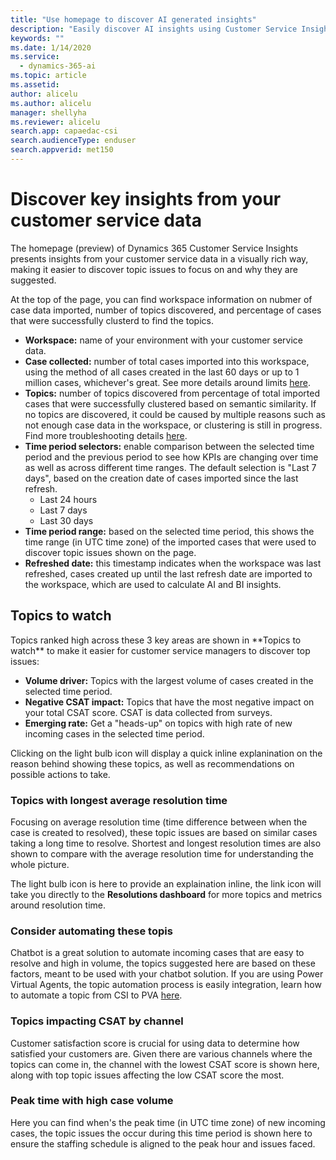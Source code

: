 ```yaml
---
title: "Use homepage to discover AI generated insights"
description: "Easily discover AI insights using Customer Service Insights homepage"
keywords: ""
ms.date: 1/14/2020
ms.service:
  - dynamics-365-ai
ms.topic: article
ms.assetid: 
author: alicelu
ms.author: alicelu
manager: shellyha
ms.reviewer: alicelu
search.app: capaedac-csi
search.audienceType: enduser
search.appverid: met150
---
```


# Discover key insights from your customer service data

The homepage (preview) of Dynamics 365 Customer Service Insights presents insights from your customer service data in a visually rich way, making it easier to discover topic issues to focus on and why they are suggested. 

<insert header screenshot>
  
At the top of the page, you can find workspace information on nubmer of case data imported, number of topics discovered, and percentage of cases that were successfully clusterd to find the topics. 
* **Workspace:**  name of your environment with your customer service data.
* **Case collected:** number of total cases imported into this workspace, using the method of all cases created in the last 60 days or up to 1 million cases, whichever's great. See more details around limits [here](https://docs.microsoft.com/dynamics365/ai/customer-service-insights/service-limits).
* **Topics:** number of topics discovered from percentage of total imported cases that were successfully clustered based on semantic similarity. If no topics are discovered, it could be caused by multiple reasons such as not enough case data in the workspace, or clustering is still in progress. Find more troubleshooting details [here](https://docs.microsoft.com/dynamics365/ai/customer-service-insights/topics-page#troubleshooting-empty-topics-page).
* **Time period selectors:** enable comparison between the selected time period and the previous period to see how KPIs are changing over time as well as across different time ranges. The default selection is "Last 7 days", based on the creation date of cases imported since the last refresh. 
  * Last 24 hours
  * Last 7 days
  * Last 30 days
* **Time period range:** based on the selected time period, this shows the time range (in UTC time zone) of the imported cases that were used to discover topic issues shown on the page.  
* **Refreshed date:** this timestamp indicates when the workspace was last refreshed, cases created up until the last refresh date are imported to the workspace, which are used to calculate AI and BI insights. 

## Topics to watch 
<screenshot>
Topics ranked high across these 3 key areas are shown in **Topics to watch** to make it easier for customer service managers to discover top issues:
  
  * **Volume driver:** Topics with the largest volume of cases created in the selected time period.
  * **Negative CSAT impact:** Topics that have the most negative impact on your total CSAT score. CSAT is data collected from surveys.
  * **Emerging rate:** Get a "heads-up" on topics with high rate of new incoming cases in the selected time period.

<screenshot>
Clicking on the light bulb icon will display a quick inline explanination on the reason behind showing these topics, as well as recommendations on possible actions to take. 

### Topics with longest average resolution time
<Topcis with longest average resolution time>

Focusing on average resolution time (time difference between when the case is created to resolved), these topic issues are based on similar cases taking a long time to resolve. Shortest and longest resolution times are also shown to compare with the average resolution time for understanding the whole picture. 

<screenshot of icons>

The light bulb icon is here to provide an explaination inline, the link icon will take you directly to the **Resolutions dashboard** for more topics and metrics around resolution time.

### Consider automating these topis

<Consider automatin these topics>

Chatbot is a great solution to automate incoming cases that are easy to resolve and high in volume, the topics suggested here are based on these factors, meant to be used with your chatbot solution. If you are using Power Virtual Agents, the topic automation process is easily integration, learn how to automate a topic from CSI to PVA [here](https://docs.microsoft.com/dynamics365/ai/customer-service-insights/automate-topics).

### Topics impacting CSAT by channel

<Topics impacting CSAT by channel>

Customer satisfaction score is crucial for using data to determine how satisfied your customers are. Given there are various channels where the topics can come in, the channel with the lowest CSAT score is shown here, along with top topic issues affecting the low CSAT score the most. 

### Peak time with high case volume
<Peak time with high case volume>

Here you can find when's the peak time (in UTC time zone) of new incoming cases, the topic issues the occur during this time period is shown here to ensure the staffing schedule is aligned to the peak hour and issues faced. 
